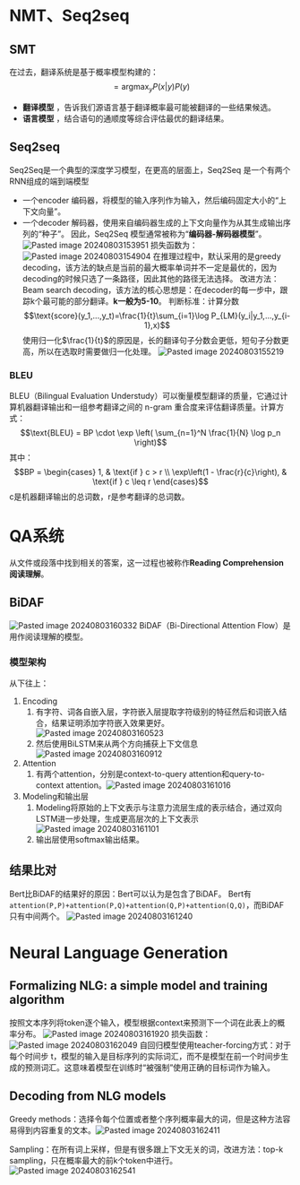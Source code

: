 # NMT、Seq2seq
## SMT
在过去，翻译系统是基于概率模型构建的：$$=\text{argmax}_yP(x|y)P(y)$$
- **翻译模型** ，告诉我们源语言基于翻译概率最可能被翻译的一些结果候选。
- **语言模型** ，结合语句的通顺度等综合评估最优的翻译结果。
## Seq2seq
Seq2Seq是一个典型的深度学习模型，在更高的层面上，Seq2Seq 是一个有两个RNN组成的端到端模型
- 一个encoder 编码器，将模型的输入序列作为输入，然后编码固定大小的“上下文向量”。
- 一个decoder 解码器，使用来自编码器生成的上下文向量作为从其生成输出序列的“种子”。
因此，Seq2Seq 模型通常被称为“**编码器-解码器模型**”。
![Pasted image 20240803153951](https://cyan-1305222096.cos.ap-nanjing.myqcloud.com/Pasted%20image%2020240803153951.png)
损失函数为：![Pasted image 20240803154904](https://cyan-1305222096.cos.ap-nanjing.myqcloud.com/Pasted%20image%2020240803154904.png)
在推理过程中，默认采用的是greedy decoding，该方法的缺点是当前的最大概率单词并不一定是最优的，因为decoding的时候只选了一条路径，因此其他的路径无法选择。
改进方法：Beam search decoding，该方法的核心思想是：在decoder的每一步中，跟踪k个最可能的部分翻译。**k一般为5-10**。
判断标准：计算分数$$\text{score}(y_1,...,y_t)=\frac{1}{t}\sum_{i=1}\log P_{LM}(y_i|y_1,...,y_{i-1},x)$$使用归一化$\frac{1}{t}$的原因是，长的翻译句子分数会更低，短句子分数更高，所以在选取时需要做归一化处理。
![Pasted image 20240803155219](https://cyan-1305222096.cos.ap-nanjing.myqcloud.com/Pasted%20image%2020240803155219.png)
### BLEU
BLEU（Bilingual Evaluation Understudy）可以衡量模型翻译的质量，它通过计算机器翻译输出和一组参考翻译之间的 n-gram 重合度来评估翻译质量。计算方式：$$\text{BLEU} = BP \cdot \exp \left( \sum_{n=1}^N \frac{1}{N} \log p_n \right)$$其中：$$BP = \begin{cases} 1, & \text{if } c > r \\ \exp\left(1 - \frac{r}{c}\right), & \text{if } c \leq r \end{cases}$$
c是机器翻译输出的总词数，r是参考翻译的总词数。
# QA系统
从文件或段落中找到相关的答案，这一过程也被称作**Reading Comprehension阅读理解**。
## BiDAF
![Pasted image 20240803160332](https://cyan-1305222096.cos.ap-nanjing.myqcloud.com/Pasted%20image%2020240803160332.png)
BiDAF（Bi-Directional Attention Flow）是用作阅读理解的模型。
### 模型架构
从下往上：
1. Encoding
	1. 有字符、词各自嵌入层，字符嵌入层提取字符级别的特征然后和词嵌入结合，结果证明添加字符嵌入效果更好。 ![Pasted image 20240803160523](https://cyan-1305222096.cos.ap-nanjing.myqcloud.com/Pasted%20image%2020240803160523.png)
	2. 然后使用BiLSTM来从两个方向捕获上下文信息![Pasted image 20240803160912](https://cyan-1305222096.cos.ap-nanjing.myqcloud.com/Pasted%20image%2020240803160912.png)
2. Attention
	1. 有两个attention，分别是context-to-query attention和query-to-context attention。![Pasted image 20240803161016](https://cyan-1305222096.cos.ap-nanjing.myqcloud.com/Pasted%20image%2020240803161016.png)
3. Modeling和输出层
	1. Modeling将原始的上下文表示与注意力流层生成的表示结合，通过双向LSTM进一步处理，生成更高层次的上下文表示![Pasted image 20240803161101](https://cyan-1305222096.cos.ap-nanjing.myqcloud.com/Pasted%20image%2020240803161101.png)
	2. 输出层使用softmax输出结果。
## 结果比对
Bert比BiDAF的结果好的原因：Bert可以认为是包含了BiDAF。
Bert有`attention(P,P)+attention(P,Q)+attention(Q,P)+attention(Q,Q)`，而BiDAF只有中间两个。
![Pasted image 20240803161240](https://cyan-1305222096.cos.ap-nanjing.myqcloud.com/Pasted%20image%2020240803161240.png)

# Neural Language Generation
## Formalizing NLG: a simple model and training algorithm
按照文本序列将token逐个输入，模型根据context来预测下一个词在此表上的概率分布。
![Pasted image 20240803161920](https://cyan-1305222096.cos.ap-nanjing.myqcloud.com/Pasted%20image%2020240803161920.png)
损失函数：![Pasted image 20240803162049](https://cyan-1305222096.cos.ap-nanjing.myqcloud.com/Pasted%20image%2020240803162049.png)
自回归模型使用teacher-forcing方式：对于每个时间步 t，模型的输入是目标序列的实际词汇，而不是模型在前一个时间步生成的预测词汇。这意味着模型在训练时“被强制”使用正确的目标词作为输入。
## Decoding from NLG models
Greedy methods：选择令每个位置或者整个序列概率最大的词，但是这种方法容易得到内容重复的文本。![Pasted image 20240803162411](https://cyan-1305222096.cos.ap-nanjing.myqcloud.com/Pasted%20image%2020240803162411.png)

Sampling：在所有词上采样，但是有很多跟上下文无关的词，改进方法：top-k sampling，只在概率最大的前k个token中进行。![Pasted image 20240803162541](https://cyan-1305222096.cos.ap-nanjing.myqcloud.com/Pasted%20image%2020240803162541.png)